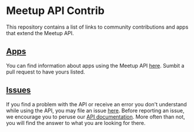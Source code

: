# Meetup API Contrib

This repository contains a list of links to community contributions and apps that extend the Meetup API.

## [Apps][apps]

You can find information about apps using the Meetup API [here][apps]. Sumbit a pull request to have yours listed.

## [Issues][issues]

If you find a problem with the API or receive an error you don't understand while using the API, you may file an issue [here][issues]. Before reporting an issue, we encourage you to peruse our [API documentation][docs]. More often than not, you will find the answer to what you are looking for there.


[apps]: https://github.com/meetup/api/blob/master/apps.md#meetup-application-directory
[issues]: https://github.com/meetup/api/issues
[docs]: http://www.meetup.com/meetup_api/
